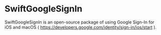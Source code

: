 # SwiftGoogleSignIn

SwiftGoogleSignIn is an open-source package of using Google Sign-In for iOS and macOS ( https://developers.google.com/identity/sign-in/ios/start ).  
